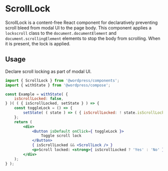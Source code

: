 # ScrollLock

ScrollLock is a content-free React component for declaratively preventing scroll bleed from modal UI to the page body. This component applies a `lockscroll` class to the `document.documentElement` and `document.scrollingElement` elements to stop the body from scrolling. When it is present, the lock is applied.

## Usage

Declare scroll locking as part of modal UI.

<!-- wp:docs/sandbox { "name": "name" } -->
```jsx
import { ScrollLock } from '@wordpress/components';
import { withState } from '@wordpress/compose';

const Example = withState( {
	isScrollLocked: false,
} )( ( { isScrollLocked, setState } ) => {
	const toggleLock = () => {
		setState( ( state ) => ( { isScrollLocked: ! state.isScrollLocked } ) );
	};
	return (
		<div>
			<Button isDefault onClick={ toggleLock }>
				Toggle scroll lock
			</Button>
			{ isScrollLocked && <ScrollLock /> }
			<p>Scroll locked: <strong>{ isScrollLocked ? 'Yes' : 'No' }</strong></p>
		</div>
	);
} );
```
<!-- /wp:docs/sandbox -->
